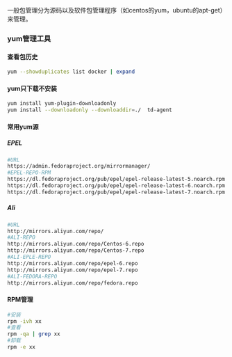 一般包管理分为源码以及软件包管理程序（如centos的yum，ubuntu的apt-get）来管理。


### yum管理工具


#### 查看包历史

```bash
yum --showduplicates list docker | expand
```

#### yum只下载不安装
```bash
yum install yum-plugin-downloadonly
yum install --downloadonly --downloaddir=./  td-agent
```
#### 常用yum源
##### EPEL
```bash
#URL
https://admin.fedoraproject.org/mirrormanager/
#EPEL-REPO-RPM
https://dl.fedoraproject.org/pub/epel/epel-release-latest-5.noarch.rpm
https://dl.fedoraproject.org/pub/epel/epel-release-latest-6.noarch.rpm
https://dl.fedoraproject.org/pub/epel/epel-release-latest-7.noarch.rpm
```
##### Ali
```bash
#URL
http://mirrors.aliyun.com/repo/
#ALI-REPO
http://mirrors.aliyun.com/repo/Centos-6.repo
http://mirrors.aliyun.com/repo/Centos-7.repo
#ALI-EPLE-REPO
http://mirrors.aliyun.com/repo/epel-6.repo
http://mirrors.aliyun.com/repo/epel-7.repo
#ALI-FEDORA-REPO
http://mirrors.aliyun.com/repo/fedora.repo
```
#### RPM管理
```bash
#安装
rpm -ivh xx
#查看
rpm -qa | grep xx
#卸载
rpm -e xx
```
